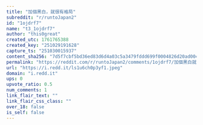 ```yaml
---
title: "加個黑白，就很有格局"
subreddit: "r/runtoJapan2"
id: "1ojdrf7"
name: "t3_1ojdrf7"
author: "this0great"
created_utc: 1761765388
created_key: "251029191628"
capture_ts: "251030015937"
content_sha256: "7d5f7cbf5bd36ed83d6d4a03c5a3479fddd699f0004826d20ad0041de47ebe68"
permalink: "https://reddit.com/r/runtoJapan2/comments/1ojdrf7/加個黑白就很有格局/"
url: "https://i.redd.it/ls1u6ch0p3yf1.jpeg"
domain: "i.redd.it"
ups: 0
upvote_ratio: 0.5
num_comments: 1
link_flair_text: ""
link_flair_css_class: ""
over_18: false
is_self: false
---
```


